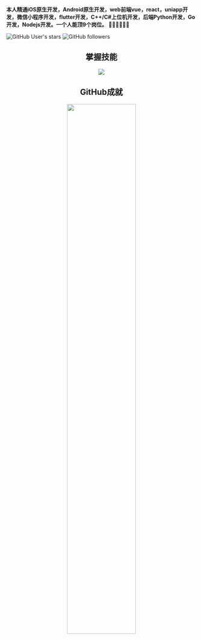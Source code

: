 **本人精通iOS原生开发，Android原生开发，web前端vue，react，uniapp开发，微信小程序开发，flutter开发，C++/C#上位机开发，后端Python开发，Go开发，Nodejs开发。一个人能顶9个岗位。** 👋👋👋👋👋👋

![GitHub User's stars](https://img.shields.io/github/stars/czl0325)
![GitHub followers](https://img.shields.io/github/followers/czl0325)

<h2 align="center">掌握技能</h2>
<p align="center">
  <a href="https://skillicons.dev">
    <img src="https://skillicons.dev/icons?i=html,css,js,ts,vue,react,cs,cpp,py,go,androidstudio" />
  </a>
</p>

<h2 align="center">GitHub成就</h2>
<p align="center">
   <img src="https://github-readme-stats.vercel.app/api?username=czl0325&count_private=true&show_icons=true&include_all_commits=true&theme=cobalt" width="60%" alt=""/>
</p>

